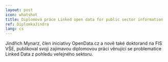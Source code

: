 ```yaml
---
layout: post
icon: whatshot
title: Diplomová práce Linked open data for public sector information
ref: DiplomkaJindra
lang: cs
---
```


Jindřich Mynarz, člen iniciativy OpenData.cz a nově také doktorand na FIS VŠE, publikoval svoji zajímavou diplomovou práci věnující se problematice Linked Data z pohledu veřejného sektoru.